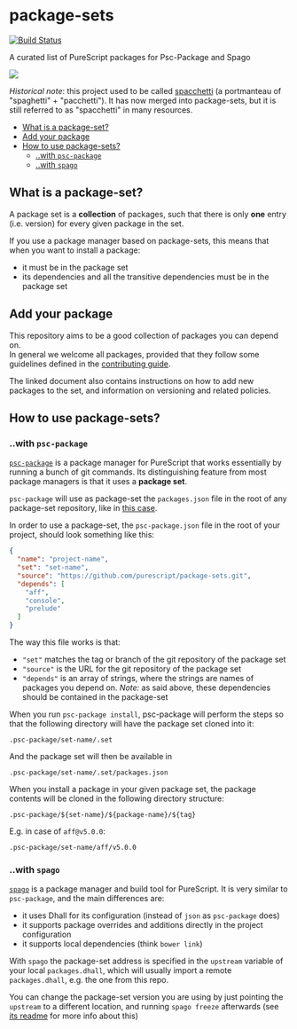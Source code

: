# package-sets

[![Build Status](https://travis-ci.org/purescript/package-sets.svg?branch=master)](https://travis-ci.org/purescript/package-sets)

A curated list of PureScript packages for Psc-Package and Spago 

![](https://i.imgur.com/roCuNQ9.png)

*Historical note*: this project used to be called [spacchetti][spacchetti]
(a portmanteau of "spaghetti" + "pacchetti"). It has now merged into package-sets, 
but it is still referred to as "spacchetti" in many resources.

<!-- START doctoc generated TOC please keep comment here to allow auto update -->
<!-- DON'T EDIT THIS SECTION, INSTEAD RE-RUN doctoc TO UPDATE -->


- [What is a package-set?](#what-is-a-package-set)
- [Add your package](#add-your-package)
- [How to use package-sets?](#how-to-use-package-sets)
  - [..with `psc-package`](#with-psc-package)
  - [..with `spago`](#with-spago)

<!-- END doctoc generated TOC please keep comment here to allow auto update -->

## What is a package-set?

A package set is a **collection** of packages, such that there is only **one** entry
(i.e. version) for every given package in the set.

If you use a package manager based on package-sets, this means that when you want
to install a package:
- it must be in the package set
- its dependencies and all the transitive dependencies must be in the package set

## Add your package

This repository aims to be a good collection of packages you can depend on.  
In general we welcome all packages, provided that they follow some guidelines
defined in the [contributing guide](#CONTRIBUTING.md).

The linked document also contains instructions on how to add new packages to the
set, and information on versioning and related policies.

## How to use package-sets?

### ..with `psc-package`

[`psc-package`][psc-package] is a package manager for PureScript that works essentially
by running a bunch of git commands. Its distinguishing feature from most package managers
is that it uses a **package set**.

`psc-package` will use as package-set the `packages.json` file in the root of any
package-set repository, like in [this case][packages-json].

In order to use a package-set, the `psc-package.json` file in the root of your project,
should look something like this:

```json
{
  "name": "project-name",
  "set": "set-name",
  "source": "https://github.com/purescript/package-sets.git",
  "depends": [
    "aff",
    "console",
    "prelude"
  ]
}
```

The way this file works is that:
- `"set"` matches the tag or branch of the git repository of the package set
- `"source"` is the URL for the git repository of the package set
- `"depends"` is an array of strings, where the strings are names of packages you depend on.
  *Note:* as said above, these dependencies should be contained in the package-set

When you run `psc-package install`, psc-package will perform the steps so that the
following directory will have the package set cloned into it:

```
.psc-package/set-name/.set
```

And the package set will then be available in

```
.psc-package/set-name/.set/packages.json
```

When you install a package in your given package set, the package contents will be
cloned in the following directory structure:

```
.psc-package/${set-name}/${package-name}/${tag}
```

E.g. in case of `aff@v5.0.0`:

```
.psc-package/set-name/aff/v5.0.0
```

### ..with `spago`

[`spago`][spago] is a package manager and build tool for PureScript. It is very similar
to `psc-package`, and the main differences are:
- it uses Dhall for its configuration (instead of `json` as `psc-package` does)
- it supports package overrides and additions directly in the project configuration
- it supports local dependencies (think `bower link`)

With `spago` the package-set address is specified in the `upstream` variable of your
local `packages.dhall`, which will usually import a remote `packages.dhall`, e.g. the
one from this repo.

You can change the package-set version you are using by just pointing the `upstream` to
a different location, and running `spago freeze` afterwards (see [its readme][spago]
for more info about this)


[spacchetti]: https://github.com/spacchetti/spacchetti
[spago]: https://github.com/spacchetti/spago
[psc-package]: https://github.com/purescript/psc-package
[issues]: https://github.com/purescript/package-sets/issues
[packages-json]: https://github.com/purescript/package-sets/blob/master/packages.json
